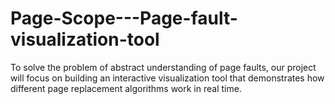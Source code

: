 # Page-Scope---Page-fault-visualization-tool
To solve the problem of abstract understanding of page faults, our project will focus on building an interactive visualization tool that demonstrates how different page replacement algorithms work in real time. 
